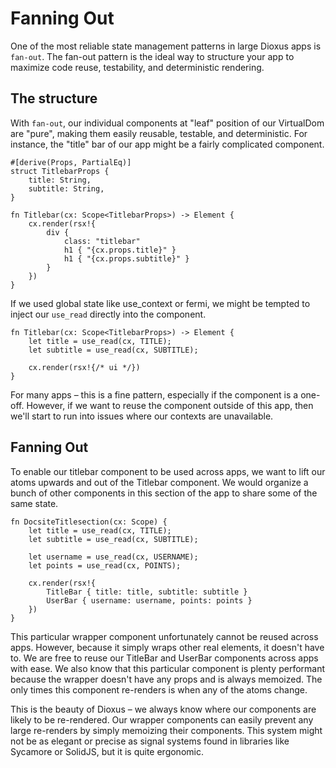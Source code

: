 # Fanning Out

One of the most reliable state management patterns in large Dioxus apps is `fan-out`. The fan-out pattern is the ideal way to structure your app to maximize code reuse, testability, and deterministic rendering.

## The structure

With `fan-out`, our individual components at "leaf" position of our VirtualDom are "pure", making them easily reusable, testable, and deterministic. For instance, the "title" bar of our app might be a fairly complicated component.

```rust, no_run
#[derive(Props, PartialEq)]
struct TitlebarProps {
    title: String,
    subtitle: String,
}

fn Titlebar(cx: Scope<TitlebarProps>) -> Element {
    cx.render(rsx!{
        div {
            class: "titlebar"
            h1 { "{cx.props.title}" }
            h1 { "{cx.props.subtitle}" }
        }
    })
}
```

If we used global state like use_context or fermi, we might be tempted to inject our `use_read` directly into the component.

```rust, no_run
fn Titlebar(cx: Scope<TitlebarProps>) -> Element {
    let title = use_read(cx, TITLE);
    let subtitle = use_read(cx, SUBTITLE);

    cx.render(rsx!{/* ui */})
}
```

For many apps – this is a fine pattern, especially if the component is a one-off. However, if we want to reuse the component outside of this app, then we'll start to run into issues where our contexts are unavailable.

## Fanning Out

To enable our titlebar component to be used across apps, we want to lift our atoms upwards and out of the Titlebar component. We would organize a bunch of other components in this section of the app to share some of the same state.

```rust, no_run
fn DocsiteTitlesection(cx: Scope) {
    let title = use_read(cx, TITLE);
    let subtitle = use_read(cx, SUBTITLE);

    let username = use_read(cx, USERNAME);
    let points = use_read(cx, POINTS);

    cx.render(rsx!{
        TitleBar { title: title, subtitle: subtitle }
        UserBar { username: username, points: points }
    })
}
```

This particular wrapper component unfortunately cannot be reused across apps. However, because it simply wraps other real elements, it doesn't have to. We are free to reuse our TitleBar and UserBar components across apps with ease. We also know that this particular component is plenty performant because the wrapper doesn't have any props and is always memoized. The only times this component re-renders is when any of the atoms change.

This is the beauty of Dioxus – we always know where our components are likely to be re-rendered. Our wrapper components can easily prevent any large re-renders by simply memoizing their components. This system might not be as elegant or precise as signal systems found in libraries like Sycamore or SolidJS, but it is quite ergonomic.
